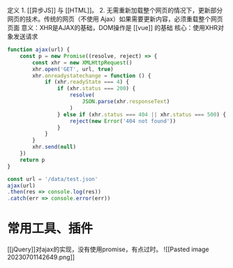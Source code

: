 定义
	1.  [[异步JS]] 与 [[HTML]]。
	2. 无需重新加载整个网页的情况下，更新部分网页的技术。传统的网页（不使用 Ajax）如果需要更新内容，必须重载整个网页页面
意义：XHR是AJAX的基础，DOM操作是 [[vue]] 的基础
核心：使用XHR对象发送请求
```js
function ajax(url) {
    const p = new Promise((resolve, reject) => {
        const xhr = new XMLHttpRequest()
        xhr.open('GET', url, true)
        xhr.onreadystatechange = function () {
            if (xhr.readyState === 4) {
                if (xhr.status === 200) {
                    resolve(
                        JSON.parse(xhr.responseText)
                    )
                } else if (xhr.status === 404 || xhr.status === 500) {
                    reject(new Error('404 not found'))
                }
            }
        }
        xhr.send(null)
    })
    return p
}

const url = '/data/test.json'
ajax(url)
.then(res => console.log(res))
.catch(err => console.error(err))
```

# 常用工具、插件
[[jQuery]]对ajax的实现，没有使用promise，有点过时。
![[Pasted image 20230701142649.png]] 

